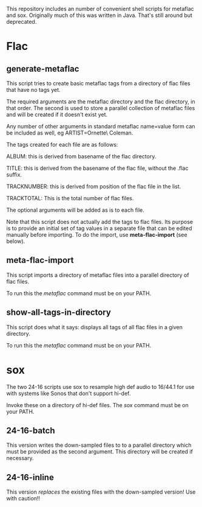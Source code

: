 This repository includes an number of convenient shell scripts for metaflac and sox.
Originally much of this was written in Java. That's still around but deprecated.
<h1>Flac</h1>

<h2>generate-metaflac</h2> 
This script tries to create basic metaflac tags from a directory of flac files that have no tags yet.

The required arguments are the metaflac directory and the flac directory, in that order.  The second is used to store a parallel collection of metaflac files and will be created if it doesn't exist yet.

Any number of other arguments in standard metaflac name=value form can be included as well, eg  ARTIST=Ornette\ Coleman.

The tags created for each file are as follows:

ALBUM: this is derived from basename of the flac directory.

TITLE: this is derived from the basename of the flac file, without the .flac suffix.

TRACKNUMBER: this is derived from position of the flac file in the list.

TRACKTOTAL: This is the total number of flac files.

The optional arguments will be added as is to each file.

Note that this script does not actually add the tags to flac files.  Its purpose is to provide an initial set of tag values in a separate file that can be edited manually before importing. To do the import, use **meta-flac-import** (see below).

<h2>meta-flac-import</h2>
This  script imports a directory of metaflac files into a parallel directory of flac files.

To run this the *metaflac* command must be on your PATH.

<h2>show-all-tags-in-directory</h2>
This script does what it says: displays all tags of all flac files in a given directory.

To run this the *metaflac* command must be on your PATH.

<h1>sox</h1>
The two 24-16 scripts use sox to resample high def audio  to 16/44.1 for use with systems like Sonos that don't support hi-def.

Invoke these on a directory of hi-def files.  The *sox* command must be on your PATH.

<h2>24-16-batch</h2>
This version writes the down-sampled files to to a parallel directory which must be provided as the second argument. This directory will be created if necessary.

<h2>24-16-inline</h2> 
This version <em>replaces</em> the existing files with the down-sampled version!  Use with caution!!









